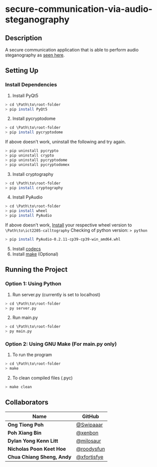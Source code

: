 # secure-communication-via-audio-steganography

## Description
A secure communication application that is able to perform audio steganography as [seen here](https://www.youtube.com/watch?v=c1NPYY3F3tM).

## Setting Up
### Install Dependencies
1. Install PyQt5
```bash
> cd \Path\to\root-folder
> pip install PyQt5
```
2. Install pycryptodome
```bash
> cd \Path\to\root-folder
> pip install pycryptodome
```
If above doesn't work, uninstall the following and try again.
```bash
> pip uninstall pycrypto
> pip uninstall crypto
> pip uninstall pycryptodome
> pip uninstall pycryptodomex
```
3. Install cryptography
```bash
> cd \Path\to\root-folder
> pip install cryptography
```
4. Install PyAudio
```bash
> cd \Path\to\root-folder
> pip install wheel
> pip install PyAudio
```
If above doesn't work, [Install](https://www.lfd.uci.edu/~gohlke/pythonlibs/#pyaudio) your respective wheel version to `\Path\to\ict2205-calltography`
Checking of python version: `> python`
```bash
> pip install PyAudio-0.2.11-cp39-cp39-win_amd64.whl
```
5. Install [codecs](https://files3.codecguide.com/K-Lite_Codec_Pack_1610_Full.exe)
6. Install [make](https://github.com/xfortisfye/303-see-other/blob/main/dependencies.md#make) (Optional)

## Running the Project
### Option 1: Using Python
1. Run server.py (currently is set to localhost)
```bash
> cd \Path\to\root-folder
> py server.py
```
2. Run main.py
```bash
> cd \Path\to\root-folder
> py main.py
```

### Option 2: Using GNU Make (For main.py only)
1. To run the program
```bash
> cd \Path\to\root-folder
> make
```
2. To clean compiled files (.pyc)
```bash
> make clean
```


## Collaborators
| Name                        | GitHub                                         |
| --------------------------- | ---------------------------------------------- | 
| **Ong Tiong Poh**           | [@Swipaaar](https://github.com/Swipaaar)       |
| **Poh Xiang Bin**           | [@xenbon](https://github.com/xenbon)           |
| **Dylan Yong Kenn Litt**    | [@milosaur](https://github.com/milosaur)       | 
| **Nicholas Poon Keet Hoe**  | [@roodysfun](https://github.com/roodysfun)     |
| **Chua Chiang Sheng, Andy** | [@xfortisfye](https://github.com/xfortisfye)   |
